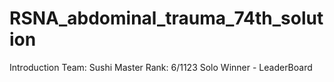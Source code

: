 # RSNA_abdominal_trauma_74th_solution
Introduction
Team: Sushi Master
Rank: 6/1123 Solo Winner - LeaderBoard
